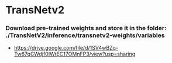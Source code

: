 # TransNetv2

### Download pre-trained weights and store it in the folder: ./TransNetV2/inference/transnetv2-weights/variables
- https://drive.google.com/file/d/1SV4wBZq-Tw67qCWdjf0IWtEC17OMnFP3/view?usp=sharing

